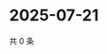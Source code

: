 # 2025-07-21

共 0 条

<!-- BEGIN ZHIHUQUESTIONS -->
<!-- 最后更新时间 Mon Jul 21 2025 03:08:43 GMT+0800 (China Standard Time) -->

<!-- END ZHIHUQUESTIONS -->
